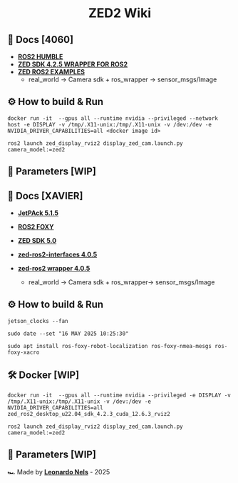 <div align="center">
    <h1>ZED2 Wiki</h1>
</div>

## :open_file_folder: Docs [4060]
- [**ROS2 HUMBLE**](https://docs.ros.org/en/humble/Installation.html)
- [**ZED SDK 4.2.5 WRAPPER FOR ROS2**](https://github.com/stereolabs/zed-ros2-wrapper)
- [**ZED ROS2 EXAMPLES**](https://github.com/stereolabs/zed-ros2-examples)
    - real_world → Camera sdk + ros_wrapper → sensor_msgs/Image

## :gear: How to build & Run
```commandline
docker run -it  --gpus all --runtime nvidia --privileged --network host -e DISPLAY -v /tmp/.X11-unix:/tmp/.X11-unix -v /dev:/dev -e NVIDIA_DRIVER_CAPABILITIES=all <docker image id>
```
```commandline
ros2 launch zed_display_rviz2 display_zed_cam.launch.py camera_model:=zed2
```

## :abacus: Parameters [WIP]



## :open_file_folder: Docs [XAVIER]
- [**JetPAck 5.1.5**](https://docs.nvidia.com/jetson/archives/jetpack-archived/jetpack-515/release-notes/index.html)
- [**ROS2 FOXY**](https://docs.ros.org/en/foxy/index.html)
- [**ZED SDK 5.0**](https://github.com/leonardonels/cvcs_zed2/edit/main/README.md)
- [**zed-ros2-interfaces 4.0.5**](https://github.com/stereolabs/zed-ros2-interfaces/releases)

- [**zed-ros2 wrapper 4.0.5**](https://github.com/stereolabs/zed-ros2-wrapper/releases)
    - real_world → Camera sdk + ros_wrapper→ sensor_msgs/Image

## :gear: How to build & Run
```commandline
jetson_clocks --fan
```
```commandline
sudo date --set "16 MAY 2025 10:25:30"
```
```commandline
sudo apt install ros-foxy-robot-localization ros-foxy-nmea-mesgs ros-foxy-xacro
```

## :hammer_and_wrench: Docker [WIP]
```commandline
docker run -it  --gpus all --runtime nvidia --privileged -e DISPLAY -v /tmp/.X11-unix:/tmp/.X11-unix -v /dev:/dev -e NVIDIA_DRIVER_CAPABILITIES=all zed_ros2_desktop_u22.04_sdk_4.2.3_cuda_12.6.3_rviz2
```
```commandline
ros2 launch zed_display_rviz2 display_zed_cam.launch.py camera_model:=zed2
```


## :abacus: Parameters [WIP]



🏎️ Made by [**Leonardo Nels**](https://github.com/leonardonels) - 2025

